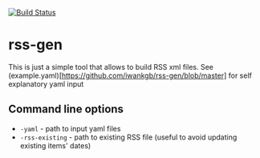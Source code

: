 [![Build Status](https://travis-ci.org/iwankgb/rss-gen.svg?branch=master)](https://travis-ci.org/iwankgb/rss-gen)

rss-gen
=======

This is just a simple tool that allows to build RSS xml files. See (example.yaml)[https://github.com/iwankgb/rss-gen/blob/master] for self explanatory yaml input

Command line options
--------------------

* ``-yaml`` - path to input yaml files
* ``-rss-existing`` - path to existing RSS file (useful to avoid updating existing items' dates)
